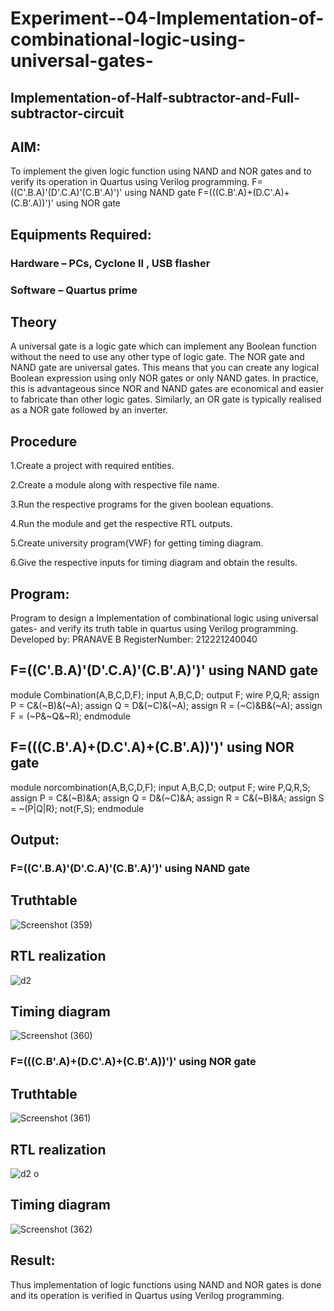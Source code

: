 # Experiment--04-Implementation-of-combinational-logic-using-universal-gates-
 ## Implementation-of-Half-subtractor-and-Full-subtractor-circuit
## AIM:
To implement the given logic function using NAND and NOR gates and to verify its operation in Quartus using Verilog programming.
F=((C'.B.A)'(D'.C.A)'(C.B'.A)')' using NAND gate
F=(((C.B'.A)+(D.C'.A)+(C.B'.A))')' using NOR gate


## Equipments Required:
### Hardware – PCs, Cyclone II , USB flasher
### Software – Quartus prime
## Theory

A universal gate is a logic gate which can implement any Boolean function without the need to use any other type of logic gate. The NOR gate and NAND gate are universal gates. This means that you can create any logical Boolean expression using only NOR gates or only NAND gates. In practice, this is advantageous since NOR and NAND gates are economical and easier to fabricate than other logic gates. Similarly, an OR gate is typically realised as a NOR gate followed by an inverter.

## Procedure

1.Create a project with required entities.

2.Create a module along with respective file name.

3.Run the respective programs for the given boolean equations.

4.Run the module and get the respective RTL outputs.

5.Create university program(VWF) for getting timing diagram.

6.Give the respective inputs for timing diagram and obtain the results.


## Program:

Program to design a Implementation of combinational logic using universal gates-  and verify its truth table in quartus using Verilog programming.
Developed by: PRANAVE B
RegisterNumber:  212221240040

## F=((C'.B.A)'(D'.C.A)'(C.B'.A)')' using NAND gate

module Combination(A,B,C,D,F);
input A,B,C,D;
output F;
wire P,Q,R;
assign P = C&(~B)&(~A);
assign Q = D&(~C)&(~A);
assign R = (~C)&B&(~A);
assign F = (~P&~Q&~R);
endmodule

## F=(((C.B'.A)+(D.C'.A)+(C.B'.A))')' using NOR gate

module norcombination(A,B,C,D,F);
input A,B,C,D;
output F;
wire P,Q,R,S;
assign P = C&(~B)&A;
assign Q = D&(~C)&A;
assign R = C&(~B)&A;
assign S = ~(P|Q|R);
not(F,S);
endmodule


## Output:
### F=((C'.B.A)'(D'.C.A)'(C.B'.A)')' using NAND gate

## Truthtable
![Screenshot (359)](https://user-images.githubusercontent.com/93427208/167299431-5acc1ec0-5c86-40e1-9d05-0e07dcbd5c58.png)


##  RTL realization
![d2](https://user-images.githubusercontent.com/93427208/167299439-ebe0267b-0c25-4019-b5e3-8dc3bbc2b1b7.png)


## Timing diagram 
![Screenshot (360)](https://user-images.githubusercontent.com/93427208/167299446-cddb33dd-7785-4918-adad-74e956bf9748.png)

### F=(((C.B'.A)+(D.C'.A)+(C.B'.A))')' using NOR gate

## Truthtable
![Screenshot (361)](https://user-images.githubusercontent.com/93427208/167299662-4850c0ab-4253-46ea-9272-c58c9eb73e26.png)

##  RTL realization
![d2 o](https://user-images.githubusercontent.com/93427208/167299682-f823295c-2dc0-4478-bd9a-a9fbc1f1af53.png)

## Timing diagram 
![Screenshot (362)](https://user-images.githubusercontent.com/93427208/167299703-1bb93796-8e5f-4824-bd89-e1d4576907ab.png)

## Result:
Thus implementation of logic functions using NAND and NOR gates is done and its operation is verified in Quartus using Verilog programming.
